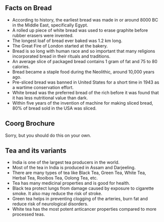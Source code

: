 ## Facts on Bread

- According to history, the earliest bread was made in or around 8000 BC in the Middle East, specifically Egypt.
- A rolled up piece of white bread was used to erase graphite before rubber erasers were invented.
- The longest loaf of bread ever baked was 1.2 km long.
- The Great Fire of London started at the bakery.
- Bread is so long with human race and so important that many religions incorporated bread in their rituals and traditions.
- An average slice of packaged bread contains 1 gram of fat and 75 to 80 calories.
- Bread became a staple food during the Neolithic, around 10,000 years ago.
- Pre-sliced bread was banned in United States for a short time in 1943 as a wartime conservation effort.
- White bread was the preferred bread of the rich before it was found that it has less nutritional value than dark.
- Within five years of the invention of machine for making sliced bread, 80% of bread sold in the USA was sliced.

## Coorg Brochure

Sorry, but you should do this on your own.

## Tea and its variants

- India is one of the largest tea producers in the world.
- Most of the tea in India is produced in Assam and Darjeeling.
- There are many types of tea like Black Tea, Green Tea, White Tea, Herbal Tea, Rooibos Tea, Oolong Tea, etc.
- Tea has many medicinal properties and is good for health.
- Black tea protect lungs from damage caused by exposure to cigarette smoke. It also may reduce the risk of stroke.
- Green tea helps in preventing clogging of the arteries, burn fat and reduce risk of neurological disorders.
- White tea has the most potent anticancer properties compared to more processed teas.
